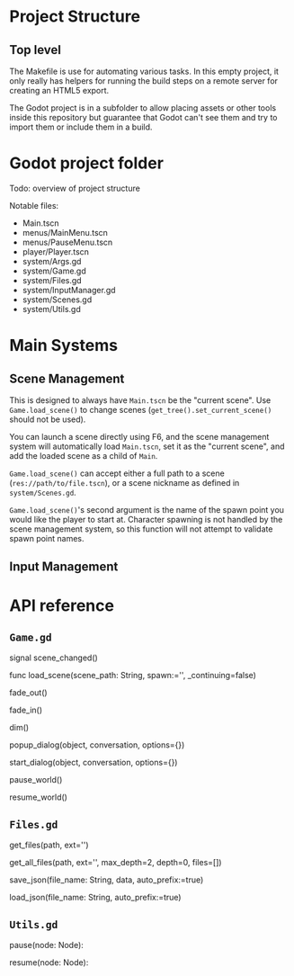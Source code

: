 
# Project Structure

## Top level
The Makefile is use for automating various tasks. In this empty project, it only really has helpers for running the build steps on a remote server for creating an HTML5 export.

The Godot project is in a subfolder to allow placing assets or other tools inside this repository but guarantee that Godot can't see them and try to import them or include them in a build.

# Godot project folder

Todo: overview of project structure

Notable files:

- Main.tscn
- menus/MainMenu.tscn
- menus/PauseMenu.tscn
- player/Player.tscn
- system/Args.gd
- system/Game.gd
- system/Files.gd
- system/InputManager.gd
- system/Scenes.gd
- system/Utils.gd

# Main Systems

## Scene Management

This is designed to always have `Main.tscn` be the "current scene". Use `Game.load_scene()` to change scenes (`get_tree().set_current_scene()` should not be used).

You can launch a scene directly using F6, and the scene management system will automatically load `Main.tscn`, set it as the "current scene", and add the loaded scene as a child of `Main`.

`Game.load_scene()` can accept either a full path to a scene (`res://path/to/file.tscn`), or a scene nickname as defined in `system/Scenes.gd`.

`Game.load_scene()`'s second argument is the name of the spawn point you would like the player to start at. Character spawning is not handled by the scene management system, so this function will not attempt to validate spawn point names.

## Input Management


# API reference
## `Game.gd`

signal scene_changed()

func load_scene(scene_path: String, spawn:='', _continuing=false)

fade_out()

fade_in()

dim()

popup_dialog(object, conversation, options={})

start_dialog(object, conversation, options={})

pause_world()

resume_world()

## `Files.gd`

get_files(path, ext='')

get_all_files(path, ext='', max_depth=2, depth=0, files=[])

save_json(file_name: String, data, auto_prefix:=true)

load_json(file_name: String, auto_prefix:=true)

## `Utils.gd`

pause(node: Node):

resume(node: Node):